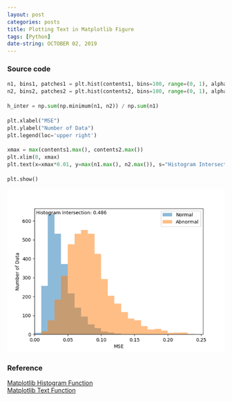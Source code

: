 ```yaml
---
layout: post
categories: posts
title: Plotting Text in Matplotlib Figure
tags: [Python]
date-string: OCTOBER 02, 2019
---
```


### Source code

``` python
n1, bins1, patches1 = plt.hist(contents1, bins=100, range=(0, 1), alpha=0.5, label='Normal')
n2, bins2, patches2 = plt.hist(contents2, bins=100, range=(0, 1), alpha=0.5, label='Abnormal')

h_inter = np.sum(np.minimum(n1, n2)) / np.sum(n1)

plt.xlabel("MSE")
plt.ylabel("Number of Data")
plt.legend(loc='upper right')

xmax = max(contents1.max(), contents2.max())
plt.xlim(0, xmax)
plt.text(x=xmax*0.01, y=max(n1.max(), n2.max()), s="Histogram Intersection: %.3f" %(h_inter))

plt.show()
```

<center>
    <div>
        <img src="/images/2019-10-02/histogram-test.png">
    </div>
</center>

### Reference
<a href="https://matplotlib.org/3.1.1/api/_as_gen/matplotlib.pyplot.hist.html">Matplotlib Histogram Function</a><br>
<a href="https://matplotlib.org/3.1.1/api/_as_gen/matplotlib.pyplot.text.html">Matplotlib Text Function</a>
